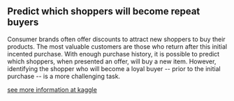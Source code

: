 Predict which shoppers will become repeat buyers
-----------------------

Consumer brands often offer discounts to attract new shoppers to buy their products.
The most valuable customers are those who return after this initial incented purchase.
With enough purchase history, it is possible to predict which shoppers, when presented an offer,
will buy a new item. However, identifying the shopper who will become a loyal buyer -- prior
 to the initial purchase -- is a more challenging task.

 [see more information at kaggle](http://www.kaggle.com/c/acquire-valued-shoppers-challenge)<br />